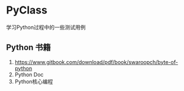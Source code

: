 # PyClass
学习Python过程中的一些测试用例

## Python 书籍

1. https://www.gitbook.com/download/pdf/book/swaroopch/byte-of-python
2. Python Doc
3. Python核心编程